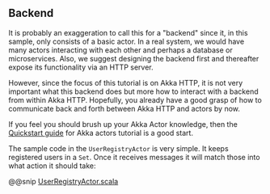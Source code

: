Backend
-------

It is probably an exaggeration to call this for a "backend" since it, in this sample, only consists of a basic actor. In a real system, we would have many actors interacting with each other and perhaps a database or microservices. Also, we suggest designing the backend first and thereafter expose its functionality via an HTTP server.

However, since the focus of this tutorial is on Akka HTTP, it is not very important what this backend does but more how to interact with a backend from within Akka HTTP. Hopefully, you already have a good grasp of how to communicate back and forth between Akka HTTP and actors by now.

If you feel you should brush up your Akka Actor knowledge, then the [Quickstart guide]((http://developer.lightbend.com/guides/akka-quickstart-scala/)) for Akka actors tutorial is a good start.

The sample code in the `UserRegistryActor` is very simple. It keeps registered users in a `Set`. Once it receives messages it will match those into what action it should take:

@@snip [UserRegistryActor.scala]($g8src$/scala/com/lightbend/akka/http/sample/UserRegistryActor.scala)
